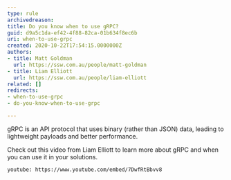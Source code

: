 ```yaml
---
type: rule
archivedreason: 
title: Do you know when to use gRPC?
guid: d9a5c1da-ef42-4f88-82ca-01b634f8ec6b
uri: when-to-use-grpc
created: 2020-10-22T17:54:15.0000000Z
authors:
- title: Matt Goldman
  url: https://ssw.com.au/people/matt-goldman
- title: Liam Elliott
  url: https://ssw.com.au/people/liam-elliott
related: []
redirects:
- when-to-use-grpc
- do-you-know-when-to-use-grpc

---
```


gRPC is an API protocol that uses binary (rather than JSON) data, leading to lightweight payloads and better performance.

<!--endintro-->

Check out this video from Liam Elliott to learn more about gRPC and when you can use it in your solutions.


`youtube: https://www.youtube.com/embed/7DwfRtBbvv8`
